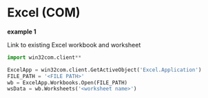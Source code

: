 # Excel (COM)

**example 1**

Link to existing Excel workbook and worksheet
``` python
import win32com.client**

ExcelApp = win32com.client.GetActiveObject('Excel.Application')
FILE_PATH = '<FILE PATH>'
wb = ExcelApp.Workbooks.Open(FILE_PATH)
wsData = wb.Worksheets('<worksheet name>')
```
